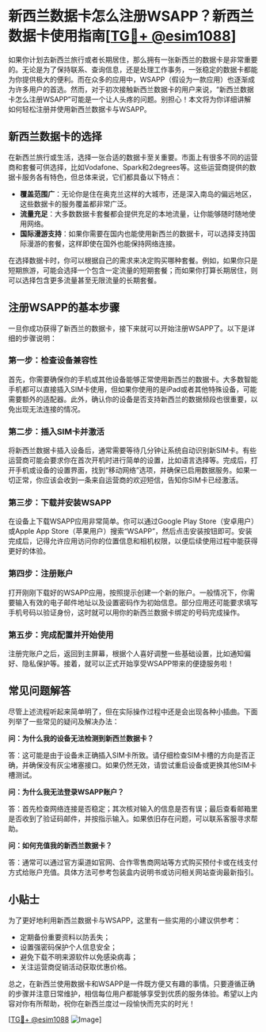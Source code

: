 # 新西兰数据卡怎么注册WSAPP？新西兰数据卡使用指南[[TG💪+ @esim1088](https://t.me/s/esim1088)]

如果你计划去新西兰旅行或者长期居住，那么拥有一张新西兰的数据卡是非常重要的。无论是为了保持联系、查询信息，还是处理工作事务，一张稳定的数据卡都能为你提供极大的便利。而在众多的应用中，WSAPP（假设为一款应用）也逐渐成为许多用户的首选。然而，对于初次接触新西兰数据卡的用户来说，“新西兰数据卡怎么注册WSAPP”可能是一个让人头疼的问题。别担心！本文将为你详细讲解如何轻松注册并使用新西兰数据卡与WSAPP。

## 新西兰数据卡的选择

在新西兰旅行或生活，选择一张合适的数据卡至关重要。市面上有很多不同的运营商和套餐可供选择，比如Vodafone、Spark和2degrees等。这些运营商提供的数据卡服务各有特色，但总体来说，它们都具备以下特点：

- **覆盖范围广**：无论你是住在奥克兰这样的大城市，还是深入南岛的偏远地区，这些数据卡的服务覆盖都非常广泛。
- **流量充足**：大多数数据卡套餐都会提供充足的本地流量，让你能够随时随地使用网络。
- **国际漫游支持**：如果你需要在国内也能使用新西兰的数据卡，可以选择支持国际漫游的套餐，这样即使在国外也能保持网络连接。
  
在选择数据卡时，你可以根据自己的需求来决定购买哪种套餐。例如，如果你只是短期旅游，可能会选择一个包含一定流量的短期套餐；而如果你打算长期居住，则可以选择包含更多流量甚至无限流量的长期套餐。

## 注册WSAPP的基本步骤

一旦你成功获得了新西兰的数据卡，接下来就可以开始注册WSAPP了。以下是详细的步骤说明：

### 第一步：检查设备兼容性

首先，你需要确保你的手机或其他设备能够正常使用新西兰的数据卡。大多数智能手机都可以直接插入SIM卡使用，但如果你使用的是iPad或者其他特殊设备，可能需要额外的适配器。此外，确认你的设备是否支持新西兰的数据频段也很重要，以免出现无法连接的情况。

### 第二步：插入SIM卡并激活

将新西兰数据卡插入设备后，通常需要等待几分钟让系统自动识别新SIM卡。有些运营商可能会要求你在首次开机时进行简单的设置，比如语言选择等。完成后，打开手机或设备的设置界面，找到“移动网络”选项，并确保已启用数据服务。如果一切正常，你应该会收到一条来自运营商的欢迎短信，告知你SIM卡已经激活。

### 第三步：下载并安装WSAPP

在设备上下载WSAPP应用非常简单。你可以通过Google Play Store（安卓用户）或Apple App Store（苹果用户）搜索“WSAPP”，然后点击安装按钮即可。安装完成后，记得允许应用访问你的位置信息和相机权限，以便后续使用过程中能获得更好的体验。

### 第四步：注册账户

打开刚刚下载好的WSAPP应用，按照提示创建一个新的账户。一般情况下，你需要输入有效的电子邮件地址以及设置密码作为初始信息。部分应用还可能要求填写手机号码以验证身份，这时就可以用你的新西兰数据卡绑定的号码完成操作。

### 第五步：完成配置并开始使用

注册完账户之后，返回到主屏幕，根据个人喜好调整一些基础设置，比如通知偏好、隐私保护等。接着，就可以正式开始享受WSAPP带来的便捷服务啦！

## 常见问题解答

尽管上述流程听起来简单明了，但在实际操作过程中还是会出现各种小插曲。下面列举了一些常见的疑问及解决办法：

**问：为什么我的设备无法检测到新西兰数据卡？**

答：这可能是由于设备未正确插入SIM卡所致。请仔细检查SIM卡槽的方向是否正确，并确保没有灰尘堵塞接口。如果仍然无效，请尝试重启设备或更换其他SIM卡槽测试。

**问：为什么我无法登录WSAPP账户？**

答：首先检查网络连接是否稳定；其次核对输入的信息是否有误；最后查看邮箱里是否收到了验证码邮件，并按指示输入。如果依旧存在问题，可以联系客服寻求帮助。

**问：如何充值我的新西兰数据卡？**

答：通常可以通过官方渠道如官网、合作零售商网站等方式购买预付卡或在线支付方式给账户充值。具体方法可参考包装盒内说明书或访问相关网站查询最新指引。

## 小贴士

为了更好地利用新西兰数据卡与WSAPP，这里有一些实用的小建议供参考：

- 定期备份重要资料以防丢失；
- 设置强密码保护个人信息安全；
- 避免下载不明来源软件以免感染病毒；
- 关注运营商促销活动获取优惠价格。

总之，在新西兰使用数据卡和WSAPP是一件既方便又有趣的事情。只要遵循正确的步骤并注意日常维护，相信每位用户都能够享受到优质的服务体验。希望以上内容对你有所帮助，祝你在新西兰度过一段愉快而充实的时光！

[[TG💪+ @esim1088](https://t.me/s/esim1088) ![Image](https://i.postimg.cc/4NQfJmqS/Snipaste-2025-05-13-00-14-12.png)]